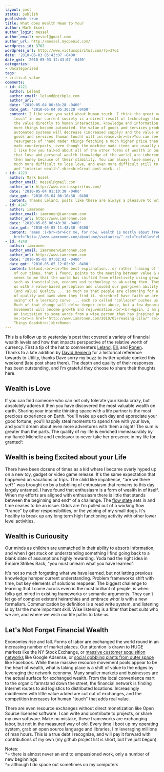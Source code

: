 ```yaml
---
layout: post
status: publish
published: true
title: What does Wealth Mean to You?
author: Mark Essel
author_login: messel
author_email: messel@gmail.com
author_url: http://messel.myopenid.com/
wordpress_id: 3762
wordpress_url: http://www.victusspiritus.com/?p=3762
date: '2010-05-03 05:43:07 -0400'
date_gmt: '2010-05-03 12:43:07 -0400'
categories:
- Uncategorized
tags:
- critical value
comments:
- id: 4221
  author: Leland
  author_email: leland@pickple.com
  author_url: ''
  date: '2010-05-04 00:30:28 -0400'
  date_gmt: '2010-05-04 05:30:28 -0400'
  content: I like what you said about human touch. I think the great value of a "human
    touch" in our current society is a direct result of technology slowly pushing
    the value directly to human interaction, knowledge and information.<br><br>As
    more things become automated, the value of goods and services produced by those
    automated systems will decrease (increased supply) and the value of human produced
    goods and services (human touch) will increase.<br><br>You can see this in the
    resurgence of "hand made" things fetching a much higher price then their machine
    made counterparts, even though the machine made items are usually of better quality.<br><br>Finally,
    I like how you talked about all of the other forms of wealth in our lives. I think
    that love and personal wealth (knowledge of the world) are inherently more valuable
    then money because of their stability. You can always lose money, but it&#39;s
    much more difficult to lose love, and even more difficult still to lose knowledge
    and "interior wealth".<br><br>Great post mark. :)
- id: 4223
  author: Mark Essel
  author_email: messel@gmail.com
  author_url: http://www.victusspiritus.com/
  date: '2010-05-04 01:10:30 -0400'
  date_gmt: '2010-05-04 06:10:30 -0400'
  content: Thanks Leland, posts like these are always a pleasure to write.
- id: 4247
  author: iamronen
  author_email: iamronen@iamronen.com
  author_url: http://www.iamronen.com
  date: '2010-05-05 06:48:38 -0400'
  date_gmt: '2010-05-05 11:48:38 -0400'
  content: 'amen :)<br><br>For me, for now, wealth is mostly about freedom: <br><a
    href="http://www.iamronen.com/about-me/svatantra/" rel="nofollow">http://www.iamronen.com/about-me/svatantra/</a>'
- id: 4248
  author: iamronen
  author_email: iamronen@iamronen.com
  author_url: http://www.iamronen.com
  date: '2010-05-05 07:02:02 -0400'
  date_gmt: '2010-05-05 12:02:02 -0400'
  content: Leland,<br><br>The best explanation.. or rather framing of the challenges
    of our times, that I found, points to the meeting between value & quality. <br><br>It
    seems to me that the world has shifted from effectively using growth mechanisms
    such as inustrialism, economy and technology to ab-using them. They have flooded
    us with a value-based perception and clouded our god-given ability to experience
    (and value) Quality ... so much so that people are clamoring for a small taste
    of quality and awed when they find it. <br><br>I have faith we are on a "down
    swing" of a learning curve ... each so called "collapse" pushes us into change.
    Much of that change will delve deeper into abuse, but a few dynamic & quality
    movements will become growth and rejuvenation.<br><br>Again, I am putting out
    an invitation to some words from a wise person that has inspired and educated
    me:<br><a href="http://www.iamronen.com/2010/05/reading-lila/" rel="nofollow">http://www.iamronen.com/2010/05/reading-lila/</a><br><br>All
    Things Good<br>:)<br>Ronen
---
```

<p>This is a follow up to yesterday's post that covered a variety of financial wealth levels and how that impacts perspective of the relative worth of currency. First a tip of the hat to commenters <a href="http://disqus.com/mavor">Leland</a>, <a href="http://disqus.com/guest/00072d0ef17e8359b2fc97cb2607b652/">Eli</a>, and <a href="http://disqus.com/iamronen">Ronen</a>. Thanks to a late addition by <a HREF="http://disqus.com/hymanroth/">David Semeria</a> for a historical reference towards to Utility, thanks Dave sorry my buzz to twitter update conked this weekend (late post share there). The depth and quality of their responses has been outstanding, and I'm grateful they choose to share their thoughts here.  </p>
<h2>Wealth is Love</h2>
<p>If you can find someone who can not only tolerate your kinda crazy, but absolutely adores it then you have discovered the most valuable wealth on earth. Sharing your intamite thinking space with a life partner is the most precious experience on Earth. You'll wake up each day and appreciate your good fortune, you'll happily steal moments to spend time with your love, and you'll dream about even more adventures with them a night! The sum is greater than the parts. The quality of my life is enriched immeasurably by my fiancé Michelle and I endeavor to never take her presence in my life for granted^.</p>
<h2>Wealth is being Excited about your Life</h2>
<p>There have been dozens of times as a kid where I became overly hyped up on a new toy, gadget or video game release. It's the same expectation that happened on vacations or trips. The child like impatience, "are we there yet?" was brought on by a bubbling of enthusiasm that remains to this day largely untamed. I have found that enthusiasm is a form of wealth in of itself. When my efforts are aligned with enthusiasm there is little that stands between the beginning and end* of a challenge. The <a HREF="http://www.victusspiritus.com/?s=%22flow+state%22&submit=Search">flow state</a> sets in and time ceases to be an issue. Odds are I'm pulled out of a working flow "trance" by other responsibilities, or the yelping of my small dogs. It's healthy to break up any long term high functioning activity with other lower level activities.     </p>
<h2>Wealth is Curiousity</h2>
<p>Our minds as children are unmatched in their ability to absorb information, and when I get stuck on understanding something I find going back to a blank slate of assumptions highly rewarding. Yoda had the right idea in Empire Strikes Back, "you must unlearn what you have learned". </p>
<p>It's not so much forgetting what we have learned, but not letting previous knowledge hamper current understanding. Problem frameworks shift with time, but key elements of solutions reappear. The biggest challenge to learning that I come across even in the most brilliant of people, is when folks get mired in existing frameworks or semantic arguments. They can't let go of complex existent heirarchies and embrace <i>what is</I> with a new formalism. Communication by definition is a read write system, and listening is by far the more important skill. Wise listening is a filter that best suits who we are, and where we wish our life paths to take us.</p>
<h2>Let's Not Forget Financial Wealth</h2>
<p>Economies rise and fall. Forms of labor are exchanged the world round in an increasing number of market places. Our attention is drawn to HUGE markets like the NY Stock Exchange, or <a HREF="http://victusfate.github.io/victusspiritus/uncategorized/2010/04/29/the-dark-side-of-the-web-praying-for-perspective-or-prospective-prey/">massive customer acquisition networks</a> like Google Adsense, or <a href="http://victusfate.github.io/victusspiritus/uncategorized/2010/04/25/facebook-is-a-little-shop-of-horrors/">social gobbling plants from outer space</a> like Facebook. While these massive resource movement pools appear to be the heart of wealth, what is taking place is a shift of value to the edges by leveraging the network economy. Many smaller markets and businesses are the actual surface for exchanged wealth. From the local convenience mart to the organic farmstand down the street, the financial network is finding Internet routes to aid logistics to distributed locations. Increasingly middlemen with little value added are cut out of exchanges, and the competition increases for human "touch" that adds real value.  </p>
<p>There are even resource exchanges without direct monetization like Open Source licensed software. I can write and contribute to projects, or share my own software. Make no mistake, these frameworks are exchanging labor, but not in the measured way of old. Every time I boot up my operating system, grab an open source language and libraries, I'm leveraging millions of man hours. This is a true debt I recognize, and will pay it forward with contributions of my own (my github project list is short, but I've just begun). </p>
<p>Notes:<br />
*= there is almost never an end to empassioned work, only a number of new beginnings<br />
^= although I do space out sometimes on my computers  </p>
